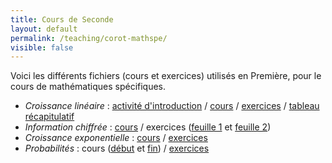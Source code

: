 ```yaml
---
title: Cours de Seconde
layout: default
permalink: /teaching/corot-mathspe/
visible: false
---
```


Voici les différents fichiers (cours et exercices) utilisés en Première, pour le
cours de mathématiques spécifiques.

* *Croissance linéaire* : [activité d'introduction](activite-croissance-lin.pdf) / [cours](cours-croissance-lin.pdf) / [exercices](exo-croissance-lin.pdf) / [tableau récapitulatif](recap-croissance-lin.pdf)
* *Information chiffrée* : [cours](cours-information-chiffree.pdf) / exercices ([feuille 1](exos-information-chiffree1.pdf) et [feuille 2](exos-information-chiffree.pdf))
* *Croissance exponentielle* : [cours](cours-croissance-exponentielle.pdf) /
  [exercices](exos-croissance-exponentielle.pdf)
* *Probabilités* : cours ([début](cours-proba.pdf) et [fin](cours-proba2.pdf)) / [exercices](exos-proba.pdf)
